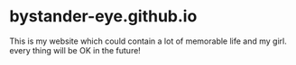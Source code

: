 # bystander-eye.github.io
This is my website which could contain a lot of memorable life and my girl. every thing will be OK in the future!
